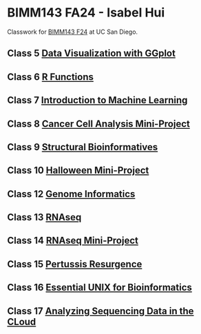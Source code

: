 # BIMM143 FA24 - Isabel Hui
Classwork for [BIMM143 F24](https://github.com/izzyhui/bimm143_1/) at UC San Diego.

## Class 5 [Data Visualization with GGplot]()

## Class 6 [R Functions]()

## Class 7 [Introduction to Machine Learning](https://github.com/izzyhui/bimm143_1/blob/main/Class%2007/Class-7-Machine-Learning-I.pdf)

## Class 8 [Cancer Cell Analysis Mini-Project](https://github.com/izzyhui/bimm143_1/blob/main/Class%2008%20Mini%20Project/Class-8-Mini-Project.pdf)

## Class 9 [Structural Bioinformatives](https://github.com/izzyhui/bimm143_1/blob/main/Class%2009/Class-9.pdf)

## Class 10 [Halloween Mini-Project](https://github.com/izzyhui/bimm143_1/blob/main/Class%2010/Class-10.pdf)

## Class 12 [Genome Informatics](https://github.com/izzyhui/bimm143_1/blob/main/Class%2012/Class-12.pdf)

## Class 13 [RNAseq](https://github.com/izzyhui/bimm143_1/blob/main/Class%2013/Class-13.pdf)

## Class 14 [RNAseq Mini-Project]()

## Class 15 [Pertussis Resurgence]()

## Class 16 [Essential UNIX for Bioinformatics]()

## Class 17 [Analyzing Sequencing Data in the CLoud]()
